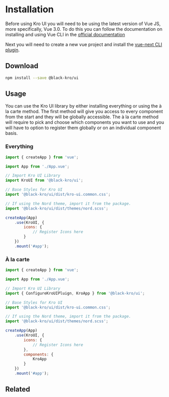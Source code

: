 # Installation
Before using Kro UI you will need to be using the latest version of Vue JS, more specifically, Vue 3.0. To do this you can follow the documentation on
installing and using Vue CLI in the [official documentation](https://cli.vuejs.org/guide/)

Next you will need to create a new vue project and install the [vue-next CLI plugin](https://github.com/vuejs/vue-cli-plugin-vue-next).

## Download

```bash
npm install --save @black-kro/ui
```

## Usage
You can use the Kro UI library by either installing everything or using the à la carte method. The first method will give you access
to every component from the start and they will be globally accessible. The à la carte method will require to pick and choose which components you
want to use and you will have to option to register them globally or on an individual component basis.

### Everything

```js
import { createApp } from 'vue';

import App from './App.vue';

// Import Kro UI Library
import KroUI from '@black-kro/ui';

// Base Styles for Kro UI
import '@black-kro/ui/dist/kro-ui.common.css';

// If using the Nord theme, import it from the package.
import '@black-kro/ui/dist/themes/nord.scss';

createApp(App)
    .use(KroUI, {
        icons: {
            // Register Icons here
        }
    })
    .mount('#app');
```

### À la carte
```js
import { createApp } from 'vue';

import App from './App.vue';

// Import Kro UI Library
import { ConfigureKroUIPluign, KroApp } from '@black-kro/ui';

// Base Styles for Kro UI
import '@black-kro/ui/dist/kro-ui.common.css';

// If using the Nord theme, import it from the package.
import '@black-kro/ui/dist/themes/nord.scss';

createApp(App)
    .use(KroUI, {
        icons: {
            // Register Icons here
        },
        components: {
            KroApp
        }
    })
    .mount('#app');
```

## Related
<press-article-link title="Theming" to="/themes" subtitle="Customize the theme of KroUI"></press-article-link>